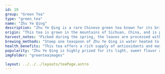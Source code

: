 ```yaml
---
id: 19
group: "Green Tea"
type: "green_tea"
name: "Zhu Ye Qing"
description: "Zhu Ye Qing is a rare Chinese green tea known for its bright, fresh flavor and smooth, vegetal aftertaste."
origin: "This tea is grown in the mountains of Sichuan, China, and is prized for its delicate, green flavor."
harvest_notes: "Picked during the spring, the leaves are processed with great care to preserve their vibrant green color and refreshing taste."
brewing_methods: "Steep one teaspoon of Zhu Ye Qing in water heated to 80°C (176°F) for 2-3 minutes for a clean, refreshing cup."
health_benefits: "This tea offers a rich supply of antioxidants and may help with detoxification and supporting cardiovascular health."
popularity: "Zhu Ye Qing is highly prized for its light, sweet flavor and delicate aroma."
imgFolder: "greenteaimages"

layout: ../../../layouts/teaPage.astro
---
```

